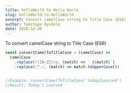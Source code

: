 ```yaml
---
title: helloWorld to Hello World
slug: helloWorld-to-HelloWorld
excerpt: Convert camelCase string to Title Case (ES6)
author: Temitope Ayodele
date: 2020-12-30
---
```


To convert camelCase string to Title Case (ES6)

```jsx
const convertCamelToTitleCase = (camelCase) =>
  camelCase
    .replace(/([A-Z])/g, (match) => ` ${match}`)
    .replace(/^./, (match) => match.toUpperCase())


//Example: convertCamelToTitleCase('todayILearned')
//Result: Today I Learned
``` 